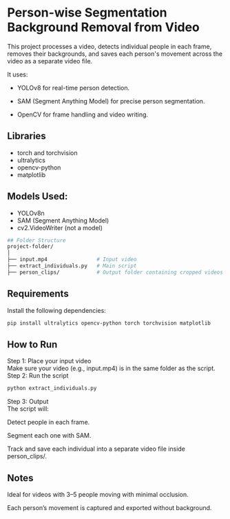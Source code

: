 # Person-wise Segmentation Background Removal from Video
This project processes a video, detects individual people in each frame, removes their backgrounds, and saves each person's movement across the video as a separate video file.<br>

It uses:<br>

- YOLOv8 for real-time person detection.

- SAM (Segment Anything Model) for precise person segmentation.

- OpenCV for frame handling and video writing.

## Libraries

- torch and torchvision
- ultralytics
- opencv-python
- matplotlib

## Models Used:

  - YOLOv8n
  - SAM (Segment Anything Model)
  - cv2.VideoWriter (not a model)
```bash
## Folder Structure
project-folder/
│
├── input.mp4                # Input video
├── extract_individuals.py   # Main script
├── person_clips/            # Output folder containing cropped videos
```
## Requirements
Install the following dependencies:<br>
```bash
pip install ultralytics opencv-python torch torchvision matplotlib
```
## How to Run
Step 1: Place your input video<br>
Make sure your video (e.g., input.mp4) is in the same folder as the script.<br>
Step 2: Run the script<br>
```bash
python extract_individuals.py
```
Step 3: Output<br>
The script will:<br>

Detect people in each frame.<br>

Segment each one with SAM.<br>

Track and save each individual into a separate video file inside person_clips/.<br>
## Notes
Ideal for videos with 3–5 people moving with minimal occlusion.<br>

Each person’s movement is captured and exported without background.<br>


